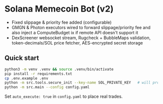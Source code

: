 # Solana Memecoin Bot (v2)
- Fixed slippage & priority fee added (configurable)
- GMGN & Photon executors wired to forward slippage/priority fee and also inject a ComputeBudget ix if remote API doesn't support it
- DexScreener websocket stream, Rugcheck + BubbleMaps validation, token-decimals/SOL price fetcher, AES-encrypted secret storage

## Quick start
```bash
python3 -m venv .venv && source .venv/bin/activate
pip install -r requirements.txt
cp .env.example .env
python -m src.tools.secure_init --key-name SOL_PRIVATE_KEY   # will prompt for AES password and your base58 private key
python -m src.main --config config.yaml
```
Set `auto_execute: true` in `config.yaml` to place real trades.
